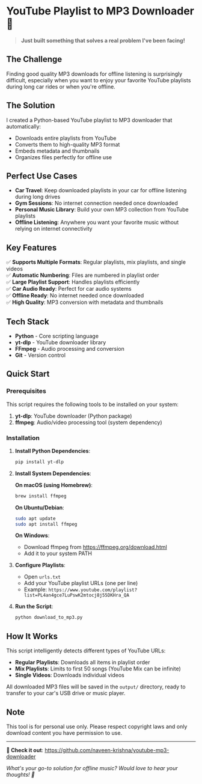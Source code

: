# YouTube Playlist to MP3 Downloader 🎵

> **Just built something that solves a real problem I've been facing!**

## The Challenge

Finding good quality MP3 downloads for offline listening is surprisingly difficult, especially when you want to enjoy your favorite YouTube playlists during long car rides or when you're offline.

## The Solution

I created a Python-based YouTube playlist to MP3 downloader that automatically:
- Downloads entire playlists from YouTube
- Converts them to high-quality MP3 format
- Embeds metadata and thumbnails
- Organizes files perfectly for offline use

## Perfect Use Cases

- **Car Travel**: Keep downloaded playlists in your car for offline listening during long drives
- **Gym Sessions**: No internet connection needed once downloaded
- **Personal Music Library**: Build your own MP3 collection from YouTube playlists
- **Offline Listening**: Anywhere you want your favorite music without relying on internet connectivity

## Key Features

✅ **Supports Multiple Formats**: Regular playlists, mix playlists, and single videos  
✅ **Automatic Numbering**: Files are numbered in playlist order  
✅ **Large Playlist Support**: Handles playlists efficiently  
✅ **Car Audio Ready**: Perfect for car audio systems  
✅ **Offline Ready**: No internet needed once downloaded  
✅ **High Quality**: MP3 conversion with metadata and thumbnails  

## Tech Stack

- **Python** - Core scripting language
- **yt-dlp** - YouTube downloader library
- **FFmpeg** - Audio processing and conversion
- **Git** - Version control

## Quick Start

### Prerequisites

This script requires the following tools to be installed on your system:

1. **yt-dlp**: YouTube downloader (Python package)
2. **ffmpeg**: Audio/video processing tool (system dependency)

### Installation

1. **Install Python Dependencies**:
   ```bash
   pip install yt-dlp
   ```

2. **Install System Dependencies**:

   **On macOS (using Homebrew)**:
   ```bash
   brew install ffmpeg
   ```

   **On Ubuntu/Debian**:
   ```bash
   sudo apt update
   sudo apt install ffmpeg
   ```

   **On Windows**:
   - Download ffmpeg from https://ffmpeg.org/download.html
   - Add it to your system PATH

3. **Configure Playlists**:
   - Open `urls.txt`
   - Add your YouTube playlist URLs (one per line)
   - Example: `https://www.youtube.com/playlist?list=PL4an4gce7LuPswK2mtocj8j55DKHra_QA`

4. **Run the Script**:
   ```bash
   python download_to_mp3.py
   ```

## How It Works

This script intelligently detects different types of YouTube URLs:
- **Regular Playlists**: Downloads all items in playlist order
- **Mix Playlists**: Limits to first 50 songs (YouTube Mix can be infinite)
- **Single Videos**: Downloads individual videos

All downloaded MP3 files will be saved in the `output/` directory, ready to transfer to your car's USB drive or music player.


## Note

This tool is for personal use only. Please respect copyright laws and only download content you have permission to use.

---

**🔗 Check it out**: https://github.com/naveen-krishna/youtube-mp3-downloader

*What's your go-to solution for offline music? Would love to hear your thoughts! 🎵*
